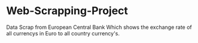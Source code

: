# Web-Scrapping-Project
Data Scrap from European Central Bank Which shows the exchange rate of all currencys in Euro to all country currency's.
